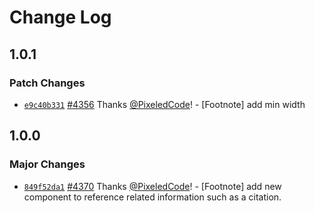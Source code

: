 # Change Log

## 1.0.1

### Patch Changes

- [`e9c40b331`](https://github.com/twilio-labs/paste/commit/e9c40b3319096baa3a54af4aa3d73cb43c567727) [#4356](https://github.com/twilio-labs/paste/pull/4356) Thanks [@PixeledCode](https://github.com/PixeledCode)! - [Footnote] add min width

## 1.0.0

### Major Changes

- [`849f52da1`](https://github.com/twilio-labs/paste/commit/849f52da189cb8ef626a67128dc464b7ff308ccb) [#4370](https://github.com/twilio-labs/paste/pull/4370) Thanks [@PixeledCode](https://github.com/PixeledCode)! - [Footnote] add new component to reference related information such as a citation.
